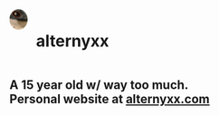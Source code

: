 <div style="display: flex;">
    <img 
        src="/assets/subpfp.png" 
        width="32px" 
        height="36px" 
    />
    <span>
    <h1 style="margin-left: 15px">
        alternyxx
    </h1>
    </span>
</div>

<h2>
    A 15 year old w/ way too much.<br/>
    Personal website at 
    <a href="https://alternyxx.com">
        alternyxx.com
    </a>
</h2>
<!-- 
# ![](/assets/subpfp.png) alternyxx
## A 15 year old w/ way too much...\
## Personal website at [alternyxx.com](https://alternyxx.com)
